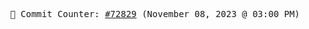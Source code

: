 <p align="center">
    <samp>
        📮 Commit Counter: <a href="https://github.com/Javascript-void0/Javascript-void0/commits/main">#72829</a> (November 08, 2023 @ 03:00 PM)
    </samp>
</p>